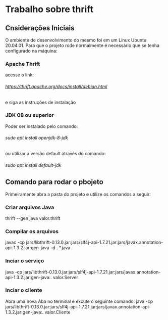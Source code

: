 # Trabalho sobre thrift


## Cnsiderações Iniciais
O ambiente de desenvolvimento do mesmo foi em um Linux Ubuntu 20.04.01. Para que o projeto rode normalmente é necessário que se tenha configurado na máquina:

### Apache Thrift
acesse o link: 
###### https://thrift.apache.org/docs/install/debian.html 
e siga as instruções de instalação

### JDK 08 ou superior
Poder ser instalado pelo comando:
###### sudo apt install openjdk-8-jdk 
ou utilizar a versão default através do comando:
######  sudo apt install default-jdk

## Comando para rodar o pbojeto
Primeiramente abra a pasta do projeto e utilize os comandos a seguir:

### Criar arquivos Java
thrift --gen java valor.thrift

### Compilar os arquivos
javac -cp jars/libthrift-0.13.0.jar:jars/slf4j-api-1.7.21.jar:jars/javax.annotation-api-1.3.2.jar:gen-java -d . *.java

### Inciar o serviço
java -cp jars/libthrift-0.13.0.jar:jars/slf4j-api-1.7.21.jar:jars/javax.annotation-api-1.3.2.jar:gen-java:. valor.Server

### Inciar o cliente
Abra uma nova Aba no terminal e excute o seguinte comando: 
java -cp jars/libthrift-0.13.0.jar:jars/slf4j-api-1.7.21.jar:jars/javax.annotation-api-1.3.2.jar:gen-java:. valor.Cliente